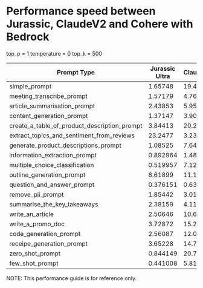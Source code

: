 # Performance speed between Jurassic, ClaudeV2 and Cohere with Bedrock

top_p = 1
temperature = 0
top_k = 500

| Prompt Type                                  |   Jurassic Ultra |   ClaudeV2 |   Cohere Text V14 |
|----------------------------------------------|------------------|------------|-------------------|
| simple_prompt                                |         1.65748  |  19.4163   |          9.91002  |
| meeting_transcribe_prompt                    |         1.57179  |   4.76434  |          7.27064  |
| article_summarisation_prompt                 |         2.43853  |   5.95223  |          7.24761  |
| content_generation_prompt                    |         1.37147  |   3.90778  |          3.13677  |
| create_a_table_of_product_description_prompt |         3.84413  |  20.2166   |         16.9797   |
| extract_topics_and_sentiment_from_reviews    |        23.2477   |   3.23922  |          2.07059  |
| generate_product_descriptions_prompt         |         1.08525  |   7.64143  |          4.16144  |
| information_extraction_prompt                |         0.892964 |   1.48579  |          1.3171   |
| multiple_choice_classification               |         0.519957 |   7.12836  |          3.1104   |
| outline_generation_prompt                    |         8.61899  |  11.1042   |          5.82898  |
| question_and_answer_prompt                   |         0.376151 |   0.635324 |          0.373321 |
| remove_pii_prompt                            |         1.85442  |   3.01947  |          3.5111   |
| summarise_the_key_takeaways                  |         2.38159  |   4.11257  |          5.49059  |
| write_an_article                             |         2.50646  |  10.6105   |          9.24618  |
| write_a_promo_doc                            |         3.72872  |  15.2176   |          9.536    |
| code_generation_prompt                       |         2.56087  |  12.0985   |         14.8708   |
| receipe_generation_prompt                    |         3.65228  |  14.7581   |         12.8457   |
| zero_shot_prompt                             |         0.844149 |  20.7179   |          5.03868  |
| few_shot_prompt                              |         0.441008 |   5.81665  |          2.90261  |



NOTE: This performance guide is for reference only. 